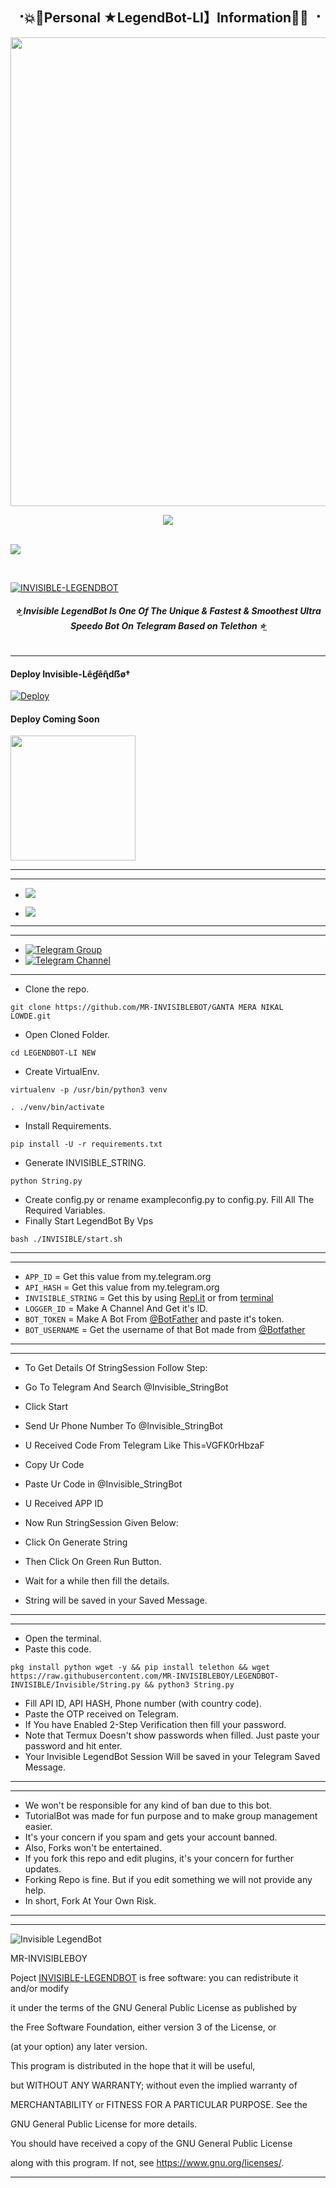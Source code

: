 <h2 align="center"><b> ⠐💥💫Personal ★LegendBot-LI】Information💫💥 ⠐ </b></h2>

<p align='Middle'><a href='https://t.me/MRINVISIBLE_OFFICIAL'><img src='https://te.legra.ph/file/b5d175baa056b266233af.jpg' width='750"'></a></p>
<p align="center">
 
  <img src="https://readme-typing-svg.herokuapp.com?color=F77247&width=420&lines=𝑨+𝑷𝒂𝒔𝒔𝒊𝒐𝒏𝒂𝒕𝒆+𝒅𝒆𝒗𝒆𝒍𝒐𝒑𝒆𝒓+𝒇𝒓𝒐𝒎+Rajasthan%E2%9C%8C%EF%B8%8F;PHP%2C+Linux%2C+Hack%2C+Telethon%2C+Pyrogram%2C+Python%2C+Java%2C+Linux%E2%9D%A4%EF%B8%8F">
</p> 
<br>
<img src="https://readme-typing-svg.herokuapp.com?color=F77247&width=420&lines=INVISIBLE+BOY+Hacker+DarkWeb+NAGPURE%E2%9C%8C%EF%B8%8F;INVISIBLE%2C+OP%2C+OPBOTS%2C+BOTS%2C+MUSIC%2C+HACKER%2C+HACKBOT%2C+USERBOT%E2%9D%A4%EF%B8%8F">
</p> 
<br>

[![INVISIBLE-LEGENDBOT](https://te.legra.ph/file/8b012f55fc4238151d169.jpg)](https://github.com/MR-INVISIBLEBOY/LEGENDBOT-INVISIBLE)

<h6 align="center">
  <b>⭐̲ Invisible LegendBot Is One Of The Unique & Fastest & Smoothest Ultra Speedo Bot On Telegram Based on Telethon ⭐̲</b>
</h6>

---------

<h4> Deploy Invisible-Lêɠêɳ̃dẞø† </h4>



[![Deploy](https://www.herokucdn.com/deploy/button.svg)](https://heroku.com/deploy?template=https://github.com/FLAMING-AI/userbot2)


<h4> Deploy Coming Soon </h4>

<p><a href=https://github.com/MR-INVISIBLEBOY/LEGENDBOT-INVISIBLE> <img src="https://img.shields.io/badge/Deploy%20To%20Railway-blueviolet?style=for-the-badge&logo=railway" width="200""/></a></p>

-----------



-----------

- <a href="https://github.com/MR-INVISIBLEBOY/LEGENDBOT-INVISIBLE/network/members"><img src="https://img.shields.io/github/forks/MR-INVISIBLEBOY/LEGENDBOT-INVISIBLE?label=Forks&logoColor=Black&style=social"></a><p align="left">

- <a href="https://github.com/MR-INVISIBLEBOY/LEGENDBOT-INVISIBLE/stargazers"><img src="https://img.shields.io/github/stars/MR-INVISIBLEBOY/LEGENDBOT-INVISIBLE?logoColor=Blue&style=social"></a><p align="left"><a href="https://github.com/MR-INVISIBLEBOY/LEGENDBOT-INVISIBLE"></a><p align="left"><a href="https://github.com/MR-INVISIBLEBOY/LEGENDBOT-INVISIBLE?"></a>

-----------

---------

- [![Telegram Group](https://img.shields.io/badge/Telegram-Group-brightgreen)](https://t.me/Invisible_LegendBot)
- [![Telegram Channel](https://img.shields.io/badge/Telegram-Channel-brightgreen)](https://t.me/Official_Invisible_LegendBot)

-----------




- Clone the repo. 

`git clone https://github.com/MR-INVISIBLEBOT/GANTA MERA NIKAL LOWDE.git`
- Open Cloned Folder.

`cd LEGENDBOT-LI NEW`
- Create VirtualEnv.

`virtualenv -p /usr/bin/python3 venv`

`. ./venv/bin/activate`
- Install Requirements.

`pip install -U -r requirements.txt`
- Generate INVISIBLE_STRING.

`python String.py`
- Create config.py or rename exampleconfig.py to config.py. Fill All The Required Variables.
- Finally Start LegendBot By Vps

`bash ./INVISIBLE/start.sh`

-----------


-----------

- `APP_ID`  =  Get this value from my.telegram.org
- `API_HASH`  =  Get this value from my.telegram.org
- `INVISIBLE_STRING`  =  Get this by using [Repl.it](#Repl) or from [terminal](#Terminal)
- `LOGGER_ID`  =  Make A Channel And Get it's ID.
- `BOT_TOKEN`  =  Make A Bot From [@BotFather](https://t.me/botfather) and paste it's token.
- `BOT_USERNAME`  =  Get the username of that Bot made from [@Botfather](https://t.me/botfather)

-----------


-----------

- To Get Details Of StringSession Follow Step: 

- Go To Telegram And Search @Invisible_StringBot

- Click Start

- Send Ur Phone Number To @Invisible_StringBot

- U Received Code From Telegram Like This=VGFK0rHbzaF

- Copy Ur Code

- Paste Ur Code in @Invisible_StringBot

- U Received APP ID

- Now Run StringSession Given Below:
   
 

- Click On Generate String

- Then Click On Green Run Button.

- Wait for a while then fill the details.

- String will be saved in your Saved Message.

-----------

 

-----------

- Open the terminal.
- Paste this code.

`pkg install python wget -y && pip install telethon && wget https://raw.githubusercontent.com/MR-INVISIBLEBOY/LEGENDBOT-INVISIBLE/Invisible/String.py && python3 String.py`
- Fill API ID, API HASH, Phone number (with country code).
- Paste the OTP received on Telegram.
- If You have Enabled 2-Step Verification then fill your password.
- Note that Termux Doesn't show passwords when filled. Just paste your password and hit enter.
- Your Invisible LegendBot Session Will be saved in your Telegram Saved Message.

-----------



-----------

- We won't be responsible for any kind of ban due to this bot.
- TutorialBot was made for fun purpose and to make group management easier.
- It's your concern if you spam and gets your account banned.
- Also, Forks won't be entertained.
- If you fork this repo and edit plugins, it's your concern for further updates.
- Forking Repo is fine. But if you edit something we will not provide any help.
- In short, Fork At Your Own Risk.

-----------



-----------

![Invisible LegendBot](https://www.gnu.org/graphics/gplv3-or-later.png)

MR-INVISIBLEBOY

Poject [INVISIBLE-LEGENDBOT](https://github.com/MR-INVISIBLEBOY/LEGENDBOT-INVISIBLE) is free software: you can redistribute it and/or modify

it under the terms of the GNU General Public License as published by

the Free Software Foundation, either version 3 of the License, or

(at your option) any later version.

This program is distributed in the hope that it will be useful,

but WITHOUT ANY WARRANTY; without even the implied warranty of

MERCHANTABILITY or FITNESS FOR A PARTICULAR PURPOSE.  See the

GNU General Public License for more details.

You should have received a copy of the GNU General Public License

along with this program. If not, see <https://www.gnu.org/licenses/>.

-----------
